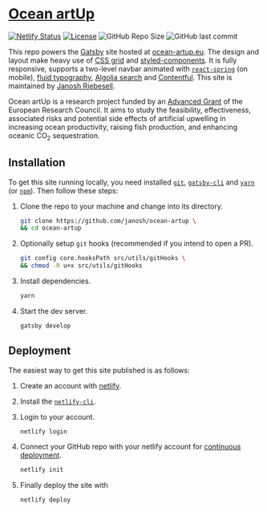 # [Ocean artUp](https://ocean-artup.eu)

[![Netlify Status](https://api.netlify.com/api/v1/badges/58acc8aa-2d1f-4ee7-b268-16609696f883/deploy-status)](https://app.netlify.com/sites/ocean-artup/deploys) [![License](https://img.shields.io/github/license/janosh/ocean-artup?label=License)](/license) ![GitHub Repo Size](https://img.shields.io/github/repo-size/janosh/ocean-artup?label=Repo+Size) ![GitHub last commit](https://img.shields.io/github/last-commit/janosh/ocean-artup?label=Last+Commit)

This repo powers the [Gatsby](https://gatsbyjs.org) site hosted at [ocean-artup.eu](https://ocean-artup.eu). The design and layout make heavy use of [CSS grid](https://css-tricks.com/snippets/css/complete-guide-grid) and [styled-components](https://styled-components.com). It is fully responsive, supports a two-level navbar animated with [`react-spring`](https://react-spring.io) (on mobile), [fluid typography](https://css-tricks.com/snippets/css/fluid-typography), [Algolia search](https://algolia.com) and [Contentful](https://contentful.com). This site is maintained by [Janosh Riebesell](https://janosh.dev).

Ocean artUp is a research project funded by an [Advanced Grant](https://cordis.europa.eu/project/rcn/205206_en.html) of the European Research Council. It aims to study the feasibility, effectiveness, associated risks and potential side effects of artificial upwelling in increasing ocean productivity, raising fish production, and enhancing oceanic CO<sub>2</sub> sequestration.

## Installation

To get this site running locally, you need installed [`git`](https://git-scm.com), [`gatsby-cli`](https://gatsbyjs.org/packages/gatsby-cli) and [`yarn`](https://yarnpkg.com) (or [`npm`](https://npmjs.com)). Then follow these steps:

1. Clone the repo to your machine and change into its directory.

   ```sh
   git clone https://github.com/janosh/ocean-artup \
   && cd ocean-artup
   ```

2. Optionally setup `git` hooks (recommended if you intend to open a PR).

   ```sh
   git config core.hooksPath src/utils/gitHooks \
   && chmod -R u+x src/utils/gitHooks
   ```

3. Install dependencies.

   ```sh
   yarn
   ```

4. Start the dev server.

   ```sh
   gatsby develop
   ```

## Deployment

The easiest way to get this site published is as follows:

1. Create an account with [netlify](https://netlify.com).
2. Install the [`netlify-cli`](https://netlify.com/docs/cli).
3. Login to your account.

   ```sh
   netlify login
   ```

4. Connect your GitHub repo with your netlify account for [continuous deployment](https://netlify.com/docs/cli/#continuous-deployment).

   ```sh
   netlify init
   ```

5. Finally deploy the site with

   ```sh
   netlify deploy
   ```
